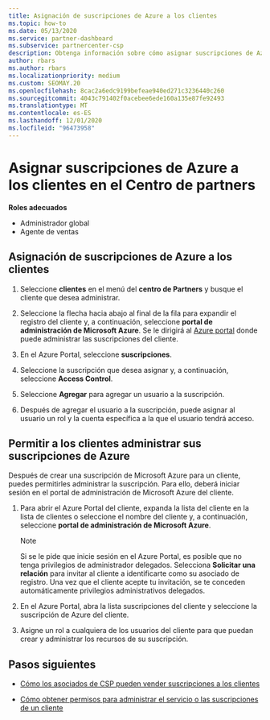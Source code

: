 ```yaml
---
title: Asignación de suscripciones de Azure a los clientes
ms.topic: how-to
ms.date: 05/13/2020
ms.service: partner-dashboard
ms.subservice: partnercenter-csp
description: Obtenga información sobre cómo asignar suscripciones de Azure a sus clientes en el centro de Partners y cómo permitir a los clientes administrar sus propias suscripciones.
author: rbars
ms.author: rbars
ms.localizationpriority: medium
ms.custom: SEOMAY.20
ms.openlocfilehash: 8cac2a6edc9199befeae940ed271c3236440c260
ms.sourcegitcommit: 4043c791402f0acebee6ede160a135e87fe92493
ms.translationtype: MT
ms.contentlocale: es-ES
ms.lasthandoff: 12/01/2020
ms.locfileid: "96473958"
---
```

# <a name="assigning-azure-subscriptions-to-customers-in-partner-center"></a>Asignar suscripciones de Azure a los clientes en el Centro de partners

**Roles adecuados**

- Administrador global
- Agente de ventas

## <a name="assign-azure-subscriptions-to-your-customers"></a>Asignación de suscripciones de Azure a los clientes

1. Seleccione **clientes** en el menú del **centro de Partners** y busque el cliente que desea administrar.

2. Seleccione la flecha hacia abajo al final de la fila para expandir el registro del cliente y, a continuación, seleccione **portal de administración de Microsoft Azure**. Se le dirigirá al [Azure portal](https://portal.azure.com/) donde puede administrar las suscripciones del cliente.

3. En el Azure Portal, seleccione **suscripciones**.

4. Seleccione la suscripción que desea asignar y, a continuación, seleccione **Access Control**.

5. Seleccione **Agregar** para agregar un usuario a la suscripción. 

6. Después de agregar el usuario a la suscripción, puede asignar al usuario un rol y la cuenta específica a la que el usuario tendrá acceso.

## <a name="enable-customers-to-manage-their-azure-subscriptions"></a>Permitir a los clientes administrar sus suscripciones de Azure

Después de crear una suscripción de Microsoft Azure para un cliente, puedes permitirles administrar la suscripción. Para ello, deberá iniciar sesión en el portal de administración de Microsoft Azure del cliente. 

1. Para abrir el Azure Portal del cliente, expanda la lista del cliente en la lista de clientes o seleccione el nombre del cliente y, a continuación, seleccione **portal de administración de Microsoft Azure**.

   > [!NOTE]  
   > Si se le pide que inicie sesión en el Azure Portal, es posible que no tenga privilegios de administrador delegados. Selecciona **Solicitar una relación** para invitar al cliente a identificarte como su asociado de registro. Una vez que el cliente acepte tu invitación, se te conceden automáticamente privilegios administrativos delegados.

2. En el Azure Portal, abra la lista suscripciones del cliente y seleccione la suscripción de Azure del cliente.

3. Asigne un rol a cualquiera de los usuarios del cliente para que puedan crear y administrar los recursos de su suscripción.

## <a name="next-steps"></a>Pasos siguientes

- [Cómo los asociados de CSP pueden vender suscripciones a los clientes](customer-subscriptions.md)

- [Cómo obtener permisos para administrar el servicio o las suscripciones de un cliente](customers-revoke-admin-privileges.md)
